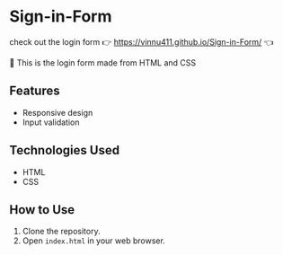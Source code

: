 # Sign-in-Form

check out the login form 👉 https://vinnu411.github.io/Sign-in-Form/ 👈


🌟 This is the login form made from HTML and CSS

##  Features

- Responsive design
- Input validation


## Technologies Used

- HTML
- CSS

## How to Use

1. Clone the repository.
2. Open `index.html` in your web browser.

